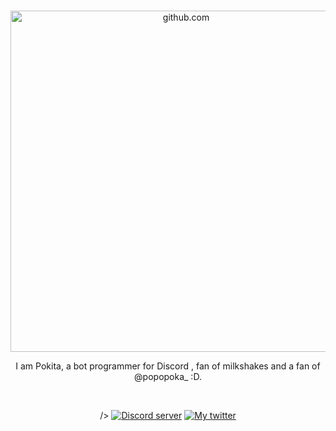 </div>
<div align="center">
  <br />
  <p>
    <a href="https://github.com/Pipodestroyer"><img src="https://cdn.discordapp.com/attachments/841047102816911410/880946958041219092/poka_sin_fondo.png" width="546" alt="github.com" 
  /></a>
    <div align="center">
      <p>I am Pokita, a bot programmer for Discord , fan of milkshakes and a fan of @popopoka_ :D.
  </div>

  </p>
  <br />
  <p>
<a <iframe src="https://ptb.discord.com/widget?id=896598118483763261&theme=dark" width="350" height="500" allowtransparency="true" frameborder="0" sandbox="allow-popups allow-popups-to-escape-sandbox allow-same-origin allow-scripts"></iframe>/></a>
    <a href="https://discord.gg/axomy"><img src="https://img.shields.io/discord/222078108977594368?color=5865F2&logo=discord&logoColor=white" alt="Discord server" /></a>
    <a href=https://twitter.com/NPokita><img src="https://img.shields.io/twitter/follow/NPokita?color=5865F2&style=social?style=flat&logo=twitter" alt="My twitter" /></a>
  </p>
</div>
